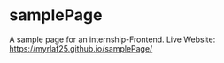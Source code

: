 # samplePage
A sample page for an internship-Frontend. 
Live Website: https://myrlaf25.github.io/samplePage/